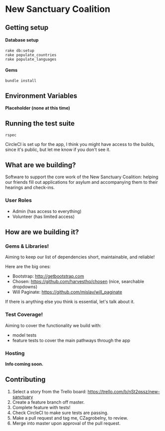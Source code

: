 # New Sanctuary Coalition

## Getting setup

#### Database setup
```
rake db:setup
rake populate_countries
rake populate_languages
```

#### Gems
```
bundle install
```

## Environment Variables

**Placeholder (none at this time)**


## Running the test suite

```
rspec
```

CircleCI is set up for the app, I think you might have access to the builds, since it's public, but let me know if you don't see it.


## What are we building?

Software to support the core work of the New Sanctuary Coalition: helping our friends fill out applications for asylum and accompanying them to their hearings and check-ins.

### User Roles
- Admin (has access to everything)
- Volunteer (has limited access)


## How are we building it?

### Gems & Libraries!
Aiming to keep our list of dependencies short, maintainable, and reliable!

Here are the big ones:
- Bootstrap: http://getbootstrap.com 
- Chosen: https://github.com/harvesthq/chosen (nice, searchable dropdowns)
- Will Paginate: https://github.com/mislav/will_paginate

If there is anything else you think is essential, let's talk about it. 

### Test Coverage!
Aiming to cover the functionality we build with:
- model tests
- feature tests to cover the main pathways through the app

### Hosting
**Info coming soon.**

## Contributing
1. Select a story from the Trello board: https://trello.com/b/nSt2qssz/new-sanctuary
2. Create a feature branch off master.
3. Complete feature with tests!
4. Check CircleCI to make sure tests are passing.
5. Make a pull request and tag me, CZagrobelny, to review.
6. Merge into master upon approval of the pull request.








